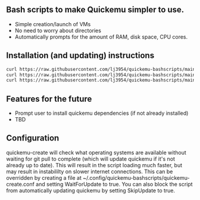 ## Bash scripts to make Quickemu simpler to use.

-   Simple creation/launch of VMs
-   No need to worry about directories
-   Automatically prompts for the amount of RAM, disk space, CPU cores.

## Installation (and updating) instructions
```bash
curl https://raw.githubusercontent.com/lj3954/quickemu-bashscripts/main/quickemu-create > ~/.local/bin/quickemu-create && chmod a+x ~/.local/bin/quickemu-create
curl https://raw.githubusercontent.com/lj3954/quickemu-bashscripts/main/quickemu-launch > ~/.local/bin/quickemu-launch && chmod a+x ~/.local/bin/quickemu-launch
curl https://raw.githubusercontent.com/lj3954/quickemu-bashscripts/main/quickemu-delete > ~/.local/bin/quickemu-delete && chmod a+x ~/.local/bin/quickemu-delete
```

## Features for the future

-   Prompt user to install quickemu dependencies (if not already installed)
-   TBD

## Configuration

quickemu-create will check what operating systems are available without waiting for git pull to complete (which will update quickemu if it's not already up to date). This will result in the script loading much faster, but may result in instabililty on slower internet connections. This can be overridden by creating a file at ~/.config/quickemu-bashscripts/quickemu-create.conf and setting WaitForUpdate to true. You can also block the script from automatically updating quickemu by setting SkipUpdate to true.